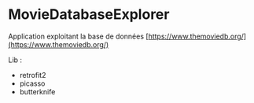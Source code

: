 # MovieDatabaseExplorer

Application exploitant la base de données [https://www.themoviedb.org/](https://www.themoviedb.org/)

Lib : 
* retrofit2
* picasso
* butterknife
